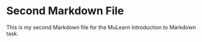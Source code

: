 # Second Markdown File

This is my second Markdown file for the MuLearn Introduction to Markdown task.

